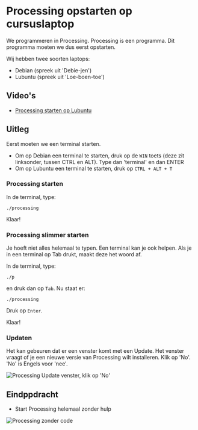 # Processing opstarten op cursuslaptop

We programmeren in Processing.
Processing is een programma.
Dit programma moeten we dus eerst opstarten.

Wij hebben twee soorten laptops:

  * Debian (spreek uit 'Debie-jen')
  * Lubuntu (spreek uit 'Loe-boen-toe')

## Video's

 * [Processing starten op Lubuntu](http://www.richelbilderbeek/dojo_lubuntu_opstarten.mp4)

## Uitleg

Eerst moeten we een terminal starten.

 * Om op Debian een terminal te starten, druk op de `WIN` toets (deze zit linksonder, tussen CTRL en ALT). Type dan 'terminal' en dan ENTER 
 * Om op Lubuntu een terminal te starten, druk op `CTRL + ALT + T`

### Processing starten

In de terminal, type:

```
./processing
```

Klaar!

### Processing slimmer starten
 
Je hoeft niet alles helemaal te typen.
Een terminal kan je ook helpen.
Als je in een terminal op Tab drukt, maakt deze het woord af.

In de terminal, type:

```
./p
```

en druk dan op `Tab`. Nu staat er:

```
./processing
```

Druk op `Enter`.

Klaar!

### Updaten

Het kan gebeuren dat er een venster komt met een Update. Het venster vraagt
of je een nieuwe versie van Processing wilt installeren. Klik op 'No'. 'No' 
is Engels voor 'nee'.

![Processing Update venster, klik op 'No'](ProcessingOpstartenOpCursusLaptopNewVersionDialog.png)

## Eindppdracht
 
 * Start Processing helemaal zonder hulp

![Processing zonder code](ProcessingOpstartenOpCursusLaptopProcessing.png)
